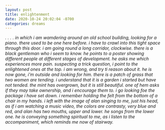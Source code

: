 ```yaml
---
layout: post
title: enlightenment
date: 2020-10-24 20:02:04 -0700
categories: dreams
---
```


*. . . . in which i am wamdering around an old school building, looking for a piano. there used to be one here before. i have to crawl into this tight space through this door. i am going round a long corridor, clockwise. there is a black gentleman who i seem to know. he points to a poster showing different people at different stages of development. he asks me which experiences more pain. suspecting a trick question, i point to the enlightened ones at the top. i am wrong, and try ti reason about it. he is now gone, i’m outside and looking for him. there is a patch of grass that two women are tending. i understand that it is a garden i started but have not tended. the mint has overgrown, but it is still beautiful. one of hem asks if they may take ownership, and i encourage them to. i go looking foe the package i have set down. i remember holding the felt from the bottom of a chair in my hands. i  left with the image of alan singing to me, just his head, as if i am watching a music video, the colors are contrasty, very blue and red, and alan has two mouths, upper and lower. he songs from the lower one. he is conveying something spiritual to me, as i listen to the accompaniment, which reminds me now of stairway.*
